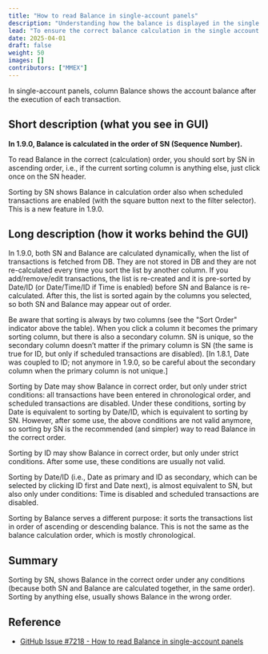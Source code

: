 ```yaml
---
title: "How to read Balance in single-account panels"
description: "Understanding how the balance is displayed in the single account panel and the correct way to sort transactions for accurate calculations."
lead: "To ensure the correct balance calculation in the single account panel, transactions must be sorted by Sequence Number (SN) in ascending order."
date: 2025-04-01
draft: false
weight: 50
images: []
contributors: ["MMEX"]
---
```


In single-account panels, column Balance shows the account balance after the execution of each transaction.

## Short description (what you see in GUI)

**In 1.9.0, Balance is calculated in the order of SN (Sequence Number).**

To read Balance in the correct (calculation) order, you should sort by SN in ascending order, i.e., if the current sorting column is anything else, just click once on the SN header.

Sorting by SN shows Balance in calculation order also when scheduled transactions are enabled (with the square button next to the filter selector). This is a new feature in 1.9.0.

## Long description (how it works behind the GUI)

In 1.9.0, both SN and Balance are calculated dynamically, when the list of transactions is fetched from DB. They are not stored in DB and they are not re-calculated every time you sort the list by another column. If you add/remove/edit transactions, the list is re-created and it is pre-sorted by Date/ID (or Date/Time/ID if Time is enabled) before SN and Balance is re-calculated. After this, the list is sorted again by the columns you selected, so both SN and Balance may appear out of order.

Be aware that sorting is always by two columns (see the "Sort Order" indicator above the table). When you click a column it becomes the primary sorting column, but there is also a secondary column. SN is unique, so the secondary column doesn’t matter if the primary column is SN (the same is true for ID, but only if scheduled transactions are disabled). [In 1.8.1, Date was coupled to ID; not anymore in 1.9.0, so be careful about the secondary column when the primary column is not unique.]

Sorting by Date may show Balance in correct order, but only under strict conditions: all transactions have been entered in chronological order, and scheduled transactions are disabled. Under these conditions, sorting by Date is equivalent to sorting by Date/ID, which is equivalent to sorting by SN. However, after some use, the above conditions are not valid anymore, so sorting by SN is the recommended (and simpler) way to read Balance in the correct order.

Sorting by ID may show Balance in correct order, but only under strict conditions. After some use, these conditions are usually not valid.

Sorting by Date/ID (i.e., Date as primary and ID as secondary, which can be selected by clicking ID first and Date next), is almost equivalent to SN, but also only under conditions: Time is disabled and scheduled transactions are disabled.

Sorting by Balance serves a different purpose: it sorts the transactions list in order of ascending or descending balance. This is not the same as the balance calculation order, which is mostly chronological.

## Summary

Sorting by SN, shows Balance in the correct order under any conditions (because both SN and Balance are calculated together, in the same order). Sorting by anything else, usually shows Balance in the wrong order.

## Reference

- [GitHub Issue #7218 - How to read Balance in single-account panels](https://github.com/moneymanagerex/moneymanagerex/issues/7218)
